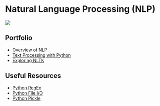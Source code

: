 # Natural Language Processing (NLP)
![](https://user-images.githubusercontent.com/106552536/188329848-3478ceb2-2acb-41bf-a4ce-04f4737e93e4.png)

## Portfolio

- [Overview of NLP](https://github.com/tparish714/NLP/blob/main/Portfolio/0-%20Getting%20Started/assign0.pdf)
- [Text Processing with Python](https://github.com/tparish714/NLP/tree/main/Portfolio/1-%20Text%20Processing%20with%20Python)
- [Exploring NLTK]()


## Useful Resources
- [Python RegEx](https://www.w3schools.com/python/python_regex.asp)
- [Python File I/O](https://www.programiz.com/python-programming/file-operation)
- [Python Pickle](https://www.digitalocean.com/community/tutorials/python-pickle-example)
